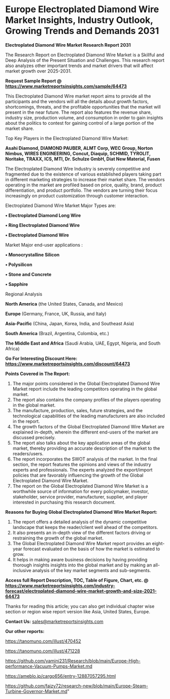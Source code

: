 # Europe Electroplated Diamond Wire Market Insights, Industry Outlook, Growing Trends and Demands 2031

<strong>Electroplated Diamond Wire Market Research Report 2031</strong>

The Research Report on Electroplated Diamond Wire Market is a Skillful and Deep Analysis of the Present Situation and Challenges. This research report also analyzes other important trends and market drivers that will affect market growth over 2025-2031.

<strong>Request Sample Report @ <a href=https://www.marketreportsinsights.com/sample/64473>https://www.marketreportsinsights.com/sample/64473</a></strong>

This Electroplated Diamond Wire market report aims to provide all the participants and the vendors will all the details about growth factors, shortcomings, threats, and the profitable opportunities that the market will present in the near future. The report also features the revenue share, industry size, production volume, and consumption in order to gain insights about the politics to contest for gaining control of a large portion of the market share.

Top Key Players in the Electroplated Diamond Wire Market:

<strong>Asahi Diamond, DIAMOND PAUBER, ALMT Corp, WEC Group, Norton Nimbus, WIRES ENGINEERING, Concut, Diaquip, SCHMID, TYROLIT, Noritake, TRAXX, ICS, MTI, Dr. Schulze GmbH, Diat New Material, Fusen</strong>

The Electroplated Diamond Wire Industry is severely competitive and fragmented due to the existence of various established players taking part in different marketing strategies to increase their market share. The vendors operating in the market are profiled based on price, quality, brand, product differentiation, and product portfolio. The vendors are turning their focus increasingly on product customization through customer interaction.

Electroplated Diamond Wire Market Major Types are:

<strong>• Electroplated Diamond Long Wire

• Ring Electroplated Diamond Wire

• Electroplated Diamond Wire</strong>

Market Major end-user applications :

<strong>• Monocrystalline Silicon

• Polysilicon

• Stone and Concrete

• Sapphire</strong>

Regional Analysis

</u><strong><b>North America</b></strong> (the United States, Canada, and Mexico)

<strong><b>Europe </b></strong>(Germany, France, UK, Russia, and Italy)

<strong><b>Asia-Pacific</b></strong> (China, Japan, Korea, India, and Southeast Asia)

<strong><b>South America</b></strong> (Brazil, Argentina, Colombia, etc.)

<strong><b>The Middle East and Africa</b></strong> (Saudi Arabia, UAE, Egypt, Nigeria, and South Africa)

<strong>Go For Interesting Discount Here: <a href=https://www.marketreportsinsights.com/discount/64473>https://www.marketreportsinsights.com/discount/64473</a></strong>

<strong>Points Covered in The Report:</strong>
<ol>
  <li>The major points considered in the Global Electroplated Diamond Wire Market report include the leading competitors operating in the global market.</li>
  <li>The report also contains the company profiles of the players operating in the global market.</li>
  <li>The manufacture, production, sales, future strategies, and the technological capabilities of the leading manufacturers are also included in the report.</li>
  <li>The growth factors of the Global Electroplated Diamond Wire Market are explained in-depth, wherein the different end-users of the market are discussed precisely.</li>
  <li>The report also talks about the key application areas of the global market, thereby providing an accurate description of the market to the readers/users.</li>
  <li>The report incorporates the SWOT analysis of the market. In the final section, the report features the opinions and views of the industry experts and professionals. The experts analyzed the export/import policies that are favorably influencing the growth of the Global Electroplated Diamond Wire Market.</li>
  <li>The report on the Global Electroplated Diamond Wire Market is a worthwhile source of information for every policymaker, investor, stakeholder, service provider, manufacturer, supplier, and player interested in purchasing this research document.</li>
</ol>
<strong>Reasons for Buying Global Electroplated Diamond Wire Market Report:</strong>

<ol>
  <li>The report offers a detailed analysis of the dynamic competitive landscape that keeps the reader/client well ahead of the competitors.</li>
  <li>It also presents an in-depth view of the different factors driving or restraining the growth of the global market.</li>
  <li>The Global Electroplated Diamond Wire Market report provides an eight-year forecast evaluated on the basis of how the market is estimated to grow.</li>
  <li>It helps in making aware business decisions by having providing thorough insights insights into the global market and by making an all-inclusive analysis of the key market segments and sub-segments.</li>
</ol>
<strong>Access full Report Description, TOC, Table of Figure, Chart, etc. @ <a href=https://www.marketreportsinsights.com/industry-forecast/electroplated-diamond-wire-market-growth-and-size-2021-64473>https://www.marketreportsinsights.com/industry-forecast/electroplated-diamond-wire-market-growth-and-size-2021-64473</a></strong>


Thanks for reading this article; you can also get individual chapter wise section or region wise report version like Asia, United States, Europe.

<strong>Contact Us:</strong>
sales@marketreportsinsights.com

<strong>Our other reports:</strong>

<a href=https://tanomuno.com/illust/470452>https://tanomuno.com/illust/470452</a>

<a href=https://tanomuno.com/illust/471228>https://tanomuno.com/illust/471228</a>

<a href=https://github.com/yamini231/Research/blob/main/Europe-High-performance-Vacuum-Pumps-Market.md>https://github.com/yamini231/Research/blob/main/Europe-High-performance-Vacuum-Pumps-Market.md</a>

<a href=https://ameblo.jp/cargo656/entry-12887057295.html>https://ameblo.jp/cargo656/entry-12887057295.html</a>

<a href=https://github.com/faizy72/research-new/blob/main/Europe-Steam-Turbine-Governor-Market.md>https://github.com/faizy72/research-new/blob/main/Europe-Steam-Turbine-Governor-Market.md</a>"
